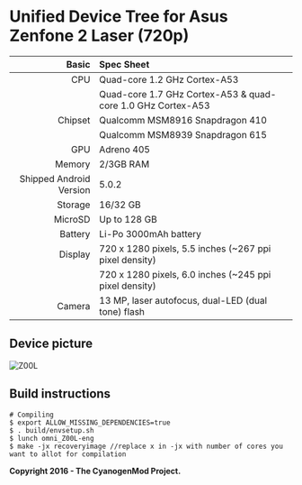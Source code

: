 Unified Device Tree for Asus Zenfone 2 Laser (720p)
===========================================

| Basic                   | Spec Sheet                                                 |
| -----------------------:|:-----------------------------------------------------------|
| CPU                     | Quad-core 1.2 GHz Cortex-A53                               |
|                         | Quad-core 1.7 GHz Cortex-A53 & quad-core 1.0 GHz Cortex-A53|
| Chipset                 | Qualcomm MSM8916 Snapdragon 410                            |
|                         | Qualcomm MSM8939 Snapdragon 615                            |
| GPU                     | Adreno 405                                                 |
| Memory                  | 2/3GB RAM                                                  |
| Shipped Android Version | 5.0.2                                                      |
| Storage                 | 16/32 GB                                                   |
| MicroSD                 | Up to 128 GB                                               |
| Battery                 | Li-Po 3000mAh battery                                      |
| Display                 | 720 x 1280 pixels, 5.5 inches (~267 ppi pixel density)     |
|                         | 720 x 1280 pixels, 6.0 inches (~245 ppi pixel density)     |
| Camera                  | 13 MP, laser autofocus, dual-LED (dual tone) flash         |

## Device picture
![Z00L](https://fdn2.gsmarena.com/vv/pics/asus/zenfone-2-laser-ze500-1.jpg)

## Build instructions

```
# Compiling
$ export ALLOW_MISSING_DEPENDENCIES=true
$ . build/envsetup.sh
$ lunch omni_Z00L-eng
$ make -jx recoveryimage //replace x in -jx with number of cores you want to allot for compilation

```

**Copyright 2016 - The CyanogenMod Project.**

